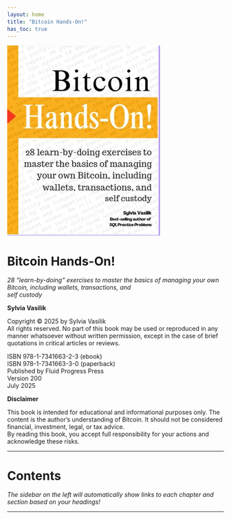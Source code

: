 ```yaml
---
layout: home
title: "Bitcoin Hands-On!"
has_toc: true
---
```


![Cover](BookCover.jpg)

# Bitcoin Hands-On!

_28 “learn-by-doing” exercises to master the basics of managing your own Bitcoin, including wallets, transactions, and  
self custody_

**Sylvia Vasilik**

Copyright © 2025 by Sylvia Vasilik  
All rights reserved. No part of this book may be used or reproduced in any manner whatsoever without written permission, except in the case of brief quotations in critical articles or reviews.

ISBN 978-1-7341663-2-3 (ebook)  
ISBN 978-1-7341663-3-0 (paperback)  
Published by Fluid Progress Press  
Version 200  
July 2025

**Disclaimer**

This book is intended for educational and informational purposes only. The content is the author’s understanding of Bitcoin. It should not be considered financial, investment, legal, or tax advice.  
By reading this book, you accept full responsibility for your actions and acknowledge these risks.

---

# Contents

*The sidebar on the left will automatically show links to each chapter and section based on your headings!*

---

<!-- The rest of your book content starts here. 
Your existing sections and exercises will automatically show up in the sidebar as navigation links.
No need to manually create a TOC.
Below this line, leave your book text as-is, starting with Introduction and all exercises.
-->